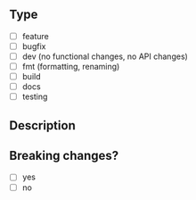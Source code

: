 ## Type

- [ ] feature
- [ ] bugfix
- [ ] dev (no functional changes, no API changes)
- [ ] fmt (formatting, renaming)
- [ ] build
- [ ] docs
- [ ] testing

## Description


## Breaking changes?

- [ ] yes
- [ ] no

